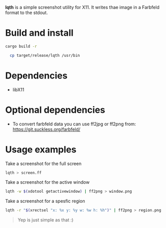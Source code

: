 **lqth** is a simple screenshot utility for X11. It writes thae image in a Farbfeld format to the stdout.

# Build and install

```sh
cargo build -r
```
```sh
  cp target/release/lqth /usr/bin
```

# Dependencies


- libX11


# Optional dependencies

- To convert farbfeld data you can use ff2jpg or ff2png from: https://git.suckless.org/farbfeld/


# Usage examples

Take a screenshot for the full screen

```sh
lqth > screen.ff
```

Take a screenshot for the active window

```sh
lqth -w $(xdotool getactivewindow) | ff2png > window.png
```

Take a screenshot for a spesfic region

```sh
lqth -r "$(xrectsel "x: %x y: %y w: %w h: %h")" | ff2png > region.png
```

> Yep is just simple as that :)

